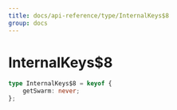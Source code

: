 ```yaml
---
title: docs/api-reference/type/InternalKeys$8
group: docs
---
```


# InternalKeys$8

```ts
type InternalKeys$8 = keyof {
    getSwarm: never;
};
```


